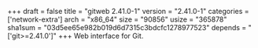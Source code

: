 +++
draft = false
title = "gitweb 2.41.0-1"
version = "2.41.0-1"
categories = ['network-extra']
arch = "x86_64"
size = "90856"
usize = "365878"
sha1sum = "03d5ee65e982b019d6d7315c3bdcfc1278977523"
depends = "['git>=2.41.0']"
+++
Web interface for Git.